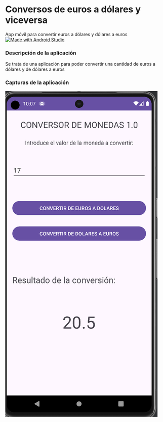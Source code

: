 # Conversos de euros a dólares y viceversa
App móvil para convertir euros a dólares y dólares a euros</br>
[![Made with Android Studio](https://img.shields.io/badge/Made%20with-Android%20Studio-3ddc84.svg?style=plastic&logo=android-studio&logoColor=white)](https://developer.android.com/studio)

### Descripción de la aplicación
Se trata de una aplicación para poder convertir una cantidad de euros a dólares y de dólares a euros 

### Capturas de la aplicación

![Alt text](https://github.com/Marco0705/ConversionEurosDolares/blob/main/screenshots/1.png?raw=true)